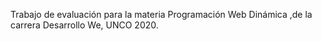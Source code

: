 Trabajo  de evaluación para la materia Programación Web Dinámica ,de la carrera Desarrollo We, UNCO 2020.
